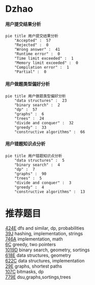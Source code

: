 # Dzhao

<!-- tabs:start -->



#### **用户提交结果分析**

```mermaid
pie title 用户提交结果分析
    "Accepted" :  57
    "Rejected" :  0
    "Wrong answer" :  41
    "Runtime error" :  0
    "Time limit exceeded" :  1
    "Memory limit exceeded" :  0
    "Compilation error" :  1
    "Partial" :  0
```

#### **用户做题类型偏好分析**

```mermaid
pie title 用户做题类型偏好分析
    "data structures" :  23
    "binary search" :  2
    "dp" :  57
    "graphs" :  6
    "trees" :  24
    "divide and conquer" :  32
    "greedy" :  33
    "constructive algorithms" :  66
```
#### **用户错题知识点分析**

```mermaid
pie title 用户错题知识点分析
    "data structures" :  5
    "binary search" :  4
    "dp" :  7
    "graphs" :  90
    "trees" :  5
    "divide and conquer" :  3
    "greedy" :  4
    "constructive algorithms" :  13
```



<!-- tabs:end -->
# 推荐题目
[424E](https://codeforces.com/contest/424/problem/E)		dfs and similar,
                        dp,
                        probabilities		  
[39J](https://codeforces.com/contest/39/problem/J)		hashing,
                        implementation,
                        strings		  
[746A](https://codeforces.com/contest/746/problem/A)		implementation,
                        math		  
[6C](https://codeforces.com/contest/6/problem/C)		greedy,
                        two pointers		  
[1019D](https://codeforces.com/contest/1019/problem/D)		binary search,
                        geometry,
                        sortings		  
[618E](https://codeforces.com/contest/618/problem/E)		data structures,
                        geometry		  
[622C](https://codeforces.com/contest/622/problem/C)		data structures,
                        implementation		  
[29E](https://codeforces.com/contest/29/problem/E)		graphs,
                        shortest paths		  
[107C](https://codeforces.com/contest/107/problem/C)		bitmasks,
                        dp		  
[779E](https://codeforces.com/contest/779/problem/E)		dsu,graphs,sortings,trees		  
